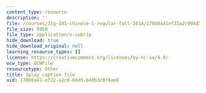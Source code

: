 ```yaml
---
content_type: resource
description: ''
file: /courses/21g-101-chinese-i-regular-fall-2014/170b0a41ef22a2c004d5b48b3c0f8ae8_zGx0aFh8oxk.srt
file_size: 5959
file_type: application/x-subrip
hide_download: true
hide_download_original: null
learning_resource_types: []
license: https://creativecommons.org/licenses/by-nc-sa/4.0/
ocw_type: OCWFile
resourcetype: Other
title: 3play caption file
uid: 170b0a41-ef22-a2c0-04d5-b48b3c0f8ae8
---
```

